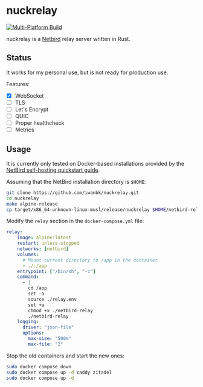 # nuckrelay

[![Multi-Platform Build](https://github.com/iwanbk/nuckrelay/actions/workflows/multi-platform.yml/badge.svg)](https://github.com/iwanbk/nuckrelay/actions/workflows/multi-platform.yml)

nuckrelay is a [Netbird](https://github.com/netbirdio/netbird) relay server written in Rust.

## Status

It works for my personal use, but is not ready for production use.

Features:
- [x] WebSocket
- [ ] TLS
- [ ] Let's Encrypt
- [ ] QUIC
- [ ] Proper healthcheck
- [ ] Metrics

## Usage

It is currently only tested on Docker-based installations provided by 
the [NetBird self-hosting quickstart guide](https://docs.netbird.io/selfhosted/selfhosted-quickstart).

Assuming that the NetBird installation directory is `$HOME`:

```bash
git clone https://github.com/iwanbk/nuckrelay.git
cd nuckrelay
make alpine-release
cp target/x86_64-unknown-linux-musl/release/nuckrelay $HOME/netbird-relay
```
Modify the `relay` section in the `docker-compose.yml` file:

```yml
relay:
    image: alpine:latest
    restart: unless-stopped
    networks: [netbird]
    volumes:
      # Mount current directory to /app in the container
      - ./:/app
    entrypoint: ["/bin/sh", "-c"]
    command:
      - |
        cd /app
        set -a
        source ./relay.env
        set +a
        chmod +x ./netbird-relay
        ./netbird-relay
    logging:
      driver: "json-file"
      options:
        max-size: "500m"
        max-file: "2"
```

Stop the old containers and start the new ones:
```bash
sudo docker compose down
sudo docker compose up -d caddy zitadel
sudo docker compose up -d
```
